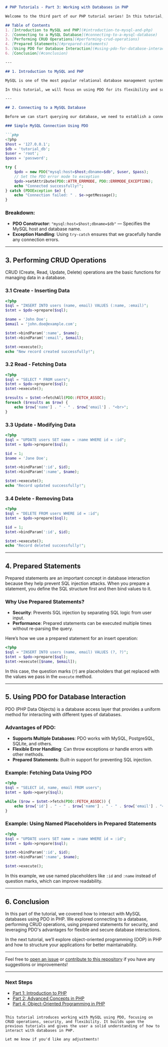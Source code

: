 

```markdown
# PHP Tutorials - Part 3: Working with Databases in PHP

Welcome to the third part of our PHP tutorial series! In this tutorial, we'll focus on working with databases in PHP, one of the most crucial aspects of dynamic web development.

## Table of Contents
1. [Introduction to MySQL and PHP](#introduction-to-mysql-and-php)
2. [Connecting to a MySQL Database](#connecting-to-a-mysql-database)
3. [Performing CRUD Operations](#performing-crud-operations)
4. [Prepared Statements](#prepared-statements)
5. [Using PDO for Database Interaction](#using-pdo-for-database-interaction)
6. [Conclusion](#conclusion)

---

## 1. Introduction to MySQL and PHP

MySQL is one of the most popular relational database management systems. PHP provides multiple ways to interact with MySQL, including the `mysqli` extension and PDO (PHP Data Objects).

In this tutorial, we will focus on using PDO for its flexibility and support for multiple database types.

---

## 2. Connecting to a MySQL Database

Before we can start querying our database, we need to establish a connection to the MySQL server.

### Simple MySQL Connection Using PDO

```php
<?php
$host = '127.0.0.1';
$db = 'tutorial_db';
$user = 'root';
$pass = 'password';

try {
    $pdo = new PDO("mysql:host=$host;dbname=$db", $user, $pass);
    // Set the PDO error mode to exception
    $pdo->setAttribute(PDO::ATTR_ERRMODE, PDO::ERRMODE_EXCEPTION);
    echo "Connected successfully!";
} catch (PDOException $e) {
    echo "Connection failed: " . $e->getMessage();
}
```

### Breakdown:
- **PDO Constructor**: `"mysql:host=$host;dbname=$db"` — Specifies the MySQL host and database name.
- **Exception Handling**: Using `try-catch` ensures that we gracefully handle any connection errors.

---

## 3. Performing CRUD Operations

CRUD (Create, Read, Update, Delete) operations are the basic functions for managing data in a database.

### 3.1 Create - Inserting Data

```php
<?php
$sql = "INSERT INTO users (name, email) VALUES (:name, :email)";
$stmt = $pdo->prepare($sql);

$name = 'John Doe';
$email = 'john.doe@example.com';

$stmt->bindParam(':name', $name);
$stmt->bindParam(':email', $email);

$stmt->execute();
echo "New record created successfully!";
```

### 3.2 Read - Fetching Data

```php
<?php
$sql = "SELECT * FROM users";
$stmt = $pdo->prepare($sql);
$stmt->execute();

$results = $stmt->fetchAll(PDO::FETCH_ASSOC);
foreach ($results as $row) {
    echo $row['name'] . " - " . $row['email'] . "<br>";
}
```

### 3.3 Update - Modifying Data

```php
<?php
$sql = "UPDATE users SET name = :name WHERE id = :id";
$stmt = $pdo->prepare($sql);

$id = 1;
$name = 'Jane Doe';

$stmt->bindParam(':id', $id);
$stmt->bindParam(':name', $name);

$stmt->execute();
echo "Record updated successfully!";
```

### 3.4 Delete - Removing Data

```php
<?php
$sql = "DELETE FROM users WHERE id = :id";
$stmt = $pdo->prepare($sql);

$id = 1;
$stmt->bindParam(':id', $id);

$stmt->execute();
echo "Record deleted successfully!";
```

---

## 4. Prepared Statements

Prepared statements are an important concept in database interaction because they help prevent SQL injection attacks. When you prepare a statement, you define the SQL structure first and then bind values to it.

### Why Use Prepared Statements?

- **Security**: Prevents SQL injection by separating SQL logic from user input.
- **Performance**: Prepared statements can be executed multiple times without re-parsing the query.

Here’s how we use a prepared statement for an insert operation:

```php
<?php
$sql = "INSERT INTO users (name, email) VALUES (?, ?)";
$stmt = $pdo->prepare($sql);
$stmt->execute([$name, $email]);
```

In this case, the question marks (`?`) are placeholders that get replaced with the values we pass in the `execute` method.

---

## 5. Using PDO for Database Interaction

PDO (PHP Data Objects) is a database access layer that provides a uniform method for interacting with different types of databases.

### Advantages of PDO:
- **Supports Multiple Databases**: PDO works with MySQL, PostgreSQL, SQLite, and others.
- **Flexible Error Handling**: Can throw exceptions or handle errors with other methods.
- **Prepared Statements**: Built-in support for preventing SQL injection.

### Example: Fetching Data Using PDO

```php
<?php
$sql = "SELECT id, name, email FROM users";
$stmt = $pdo->query($sql);

while ($row = $stmt->fetch(PDO::FETCH_ASSOC)) {
    echo $row['id'] . " - " . $row['name'] . " - " . $row['email'] . "<br>";
}
```

### Example: Using Named Placeholders in Prepared Statements

```php
<?php
$sql = "UPDATE users SET name = :name WHERE id = :id";
$stmt = $pdo->prepare($sql);

$stmt->bindParam(':id', $id);
$stmt->bindParam(':name', $name);

$stmt->execute();
```

In this example, we use named placeholders like `:id` and `:name` instead of question marks, which can improve readability.

---

## 6. Conclusion

In this part of the tutorial, we covered how to interact with MySQL databases using PDO in PHP. We explored connecting to a database, performing CRUD operations, using prepared statements for security, and leveraging PDO's advantages for flexible and secure database interactions.

In the next tutorial, we’ll explore object-oriented programming (OOP) in PHP and how to structure your applications for better maintainability.

---

Feel free to [open an issue](https://github.com/your-repo/issues) or [contribute to this repository](https://github.com/your-repo/pulls) if you have any suggestions or improvements!

---

### Next Steps
- [Part 1: Introduction to PHP](https://github.com/your-repo/part1)
- [Part 2: Advanced Concepts in PHP](https://github.com/your-repo/part2)
- [Part 4: Object-Oriented Programming in PHP](https://github.com/your-repo/part4)
```

This tutorial introduces working with MySQL using PDO, focusing on CRUD operations, security, and flexibility. It builds upon the previous tutorials and gives the user a solid understanding of how to interact with databases in PHP.

Let me know if you'd like any adjustments!
